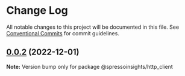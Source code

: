 # Change Log

All notable changes to this project will be documented in this file.
See [Conventional Commits](https://conventionalcommits.org) for commit guidelines.

## [0.0.2](/compare/v0.0.1...v0.0.2) (2022-12-01)

**Note:** Version bump only for package @spressoinsights/http_client
